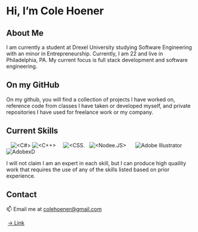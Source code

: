 # Hi, I’m Cole Hoener
## About Me
I am currently a student at Drexel University studying Software Engineering with an minor in Entrepreneurship. Currently, I am 22 and live in Philadelphia, PA. My current focus is full stack development and software engineering.

## On my GitHub
On my github, you will find a collection of projects I have worked on, reference code from classes I have taken or developed myself, and private repositories I have used for freelance work or my company.

## Current Skills
![<Java>](https://img.shields.io/badge/Java-ED8B00?style=for-the-badge&logo=java&logoColor=white) ![<Python>](https://img.shields.io/badge/Python-FFD43B?style=for-the-badge&logo=python&logoColor=darkgreen) ![<C>](https://img.shields.io/badge/C-00599C?style=for-the-badge&logo=c&logoColor=white00) ![<C#>](https://img.shields.io/badge/C%23-239120?style=for-the-badge&logo=c-sharp&logoColor=white) ![<C++>](https://img.shields.io/badge/C%2B%2B-00599C?style=for-the-badge&logo=c%2B%2B&logoColor=white) ![<ReactNative>](https://img.shields.io/badge/React_Native-20232A?style=for-the-badge&logo=react&logoColor=61DAFB)  ![<React>](https://img.shields.io/badge/React-20232A?style=for-the-badge&logo=react&logoColor=61DAFB) ![<Capicitor>](https://img.shields.io/badge/Capacitor-119EFF?style=for-the-badge&logo=Capacitor&logoColor=white) ![<HTML5>](https://img.shields.io/badge/CSS3-1572B6?style=for-the-badge&logo=css3&logoColor=white)  ![<CSS.](https://img.shields.io/badge/HTML5-E34F26?style=for-the-badge&logo=html5&logoColor=white) ![<Javascript>](https://img.shields.io/badge/JavaScript-323330?style=for-the-badge&logo=javascript&logoColor=F7DF1E) ![<Typescript>](https://img.shields.io/badge/TypeScript-007ACC?style=for-the-badge&logo=typescript&logoColor=white) ![<Nodee.JS>](https://img.shields.io/badge/Node.js-339933?style=for-the-badge&logo=nodedotjs&logoColor=white) ![<Swift>](https://img.shields.io/badge/Swift-FA7343?style=for-the-badge&logo=swift&logoColor=white) ![<PostgreSQL>](https://img.shields.io/badge/PostgreSQL-316192?style=for-the-badge&logo=postgresql&logoColor=white) ![<MySQL>](https://img.shields.io/badge/MySQL-00000F?style=for-the-badge&logo=mysql&logoColor=white) ![<JSON>](https://img.shields.io/badge/json-5E5C5C?style=for-the-badge&logo=json&logoColor=white) ![<Firebase>](https://img.shields.io/badge/firebase-ffca28?style=for-the-badge&logo=firebase&logoColor=black)   ![Adobe Illustrator](https://img.shields.io/badge/Adobe%20Illustrator-FF9A00?style=for-the-badge&logo=adobe%20illustrator&logoColor=white)  ![<Adobe Photoshop>](https://img.shields.io/badge/Adobe%20Photoshop-31A8FF?style=for-the-badge&logo=Adobe%20Photoshop&logoColor=black)  ![<Adobe Premiere Pro>](https://img.shields.io/badge/Adobe%20Premiere%20Pro-9999FF?style=for-the-badge&logo=Adobe%20Premiere%20Pro&logoColor=white) ![AdobexD](https://img.shields.io/badge/Adobe%20XD-470137?style=for-the-badge&logo=Adobe%20XD&logoColor=#FF61F6) ![<Office>](https://img.shields.io/badge/Microsoft_Office-D83B01?style=for-the-badge&logo=microsoft-office&logoColor=white) ![<R>](https://img.shields.io/badge/R-276DC3?style=for-the-badge&logo=r&logoColor=white)

I will not claim I am an expert in each skill, but I can produce high quaility work that requires the use of any of the skills listed based on prior experience.

## Contact
📫 Email me at colehoener@gmail.com

![<LinkedIn>](https://img.shields.io/badge/LinkedIn-0077B5?style=for-the-badge&logo=linkedin&logoColor=white) [-> Link](https://www.linkedin.com/in/cole-hoener/)
